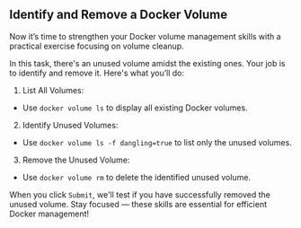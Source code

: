 ## Identify and Remove a Docker Volume

Now it’s time to strengthen your Docker volume management skills with a practical exercise focusing on volume cleanup.

In this task, there's an unused volume amidst the existing ones. Your job is to identify and remove it. Here's what you’ll do:

1. List All Volumes:
- Use `docker volume ls` to display all existing Docker volumes.

2. Identify Unused Volumes:
- Use `docker volume ls -f dangling=true` to list only the unused volumes.

3. Remove the Unused Volume:
- Use `docker volume rm` to delete the identified unused volume.

When you click `Submit`, we'll test if you have successfully removed the unused volume. Stay focused — these skills are essential for efficient Docker management!